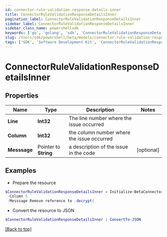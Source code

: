 ```yaml
---
id: connector-rule-validation-response-details-inner
title: ConnectorRuleValidationResponseDetailsInner
pagination_label: ConnectorRuleValidationResponseDetailsInner
sidebar_label: ConnectorRuleValidationResponseDetailsInner
sidebar_class_name: powershellsdk
keywords: ['go', 'golang', 'sdk', 'ConnectorRuleValidationResponseDetailsInner'] 
slug: /tools/sdk/powershell/beta/models/connector-rule-validation-response-details-inner
tags: ['SDK', 'Software Development Kit', 'ConnectorRuleValidationResponseDetailsInner']
---
```



# ConnectorRuleValidationResponseDetailsInner

## Properties

Name | Type | Description | Notes
------------ | ------------- | ------------- | -------------
**Line** |  **Int32** | The line number where the issue occurred | 
**Column** |  **Int32** | the column number where the issue occurred | 
**Messsage** |  Pointer to **String** | a description of the issue in the code | [optional] 

## Examples

- Prepare the resource
```powershell
$ConnectorRuleValidationResponseDetailsInner = Initialize-BetaConnectorRuleValidationResponseDetailsInner  -Line 2 `
 -Column 5 `
 -Messsage Remove reference to .decrypt(
```

- Convert the resource to JSON
```powershell
$ConnectorRuleValidationResponseDetailsInner | ConvertTo-JSON
```


[[Back to top]](#) 

